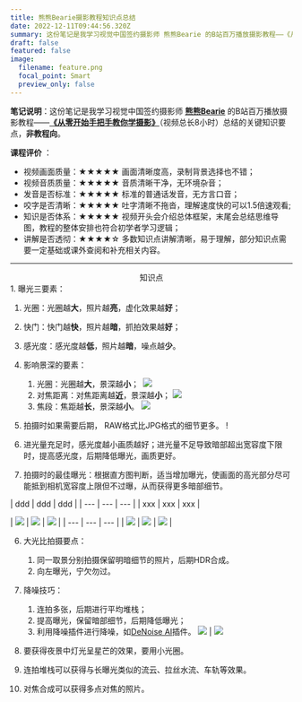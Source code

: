 ```yaml
---
title: 熊熊Bearie摄影教程知识点总结
date: 2022-12-11T09:44:56.320Z
summary: 这份笔记是我学习视觉中国签约摄影师 熊熊Bearie 的B站百万播放摄影教程——《从零开始手把手教你学摄影》（视频总长8小时）总结的关键知识要点，非教程向。
draft: false
featured: false
image:
  filename: feature.png
  focal_point: Smart
  preview_only: false
---
```

**笔记说明**：这份笔记是我学习视觉中国签约摄影师 **[熊熊Bearie](https://space.bilibili.com/96625571)** 的B站百万播放摄影教程——**[《从零开始手把手教你学摄影》](https://www.bilibili.com/video/BV1pv411H78e?p=1)**（视频总长8小时）总结的关键知识要点，**非教程向**。

**课程评价** ：

* 视频画面质量：★★★★★ 画面清晰度高，录制背景选择也不错；
* 视频音质质量：★★★★★ 音质清晰干净，无环境杂音；
* 发音是否标准：★★★★★ 标准的普通话发音，无方言口音；
* 咬字是否清晰：★★★★★ 吐字清晰不拖沓，理解速度快的可以1.5倍速观看;
* 知识是否体系：★★★★★ 视频开头会介绍总体框架，末尾会总结思维导图，教程的整体安排也符合初学者学习逻辑；
* 讲解是否透彻：★★★★☆ 多数知识点讲解清晰，易于理解，部分知识点需要一定基础或课外查阅和补充相关内容。

- - -
<center>知识点</center>
1. 曝光三要素：

   1. 光圈：光圈越**大**，照片越**亮**，虚化效果越**好**；
   2. 快门：快门越**快**，照片越**暗**，抓拍效果越**好**；
   3. 感光度：感光度越**低**，照片越**暗**，噪点越**少**。
2. 影响景深的要素：

   1. 光圈：光圈越**大**，景深越**小**；
 ﻿  ![](js_gq.jpg)
   2. 对焦距离：对焦距离越**近**，景深越**小**；
 ﻿  ![](js_wj.jpg)
   3. 焦段：焦距越**长**，景深越**小**。
   ![](js_jd.jpg)
3. 拍摄时如果需要后期， RAW格式比JPG格式的细节更多。
!﻿[](rawandjpg.jpg)
4. 进光量充足时，感光度越小画质越好；进光量不足导致暗部超出宽容度下限时，提高感光度，后期降低曝光，画质更好。
5. 拍摄时的最佳曝光：根据直方图判断，适当增加曝光，使画面的高光部分尽可能抵到相机宽容度上限但不过曝，从而获得更多暗部细节。

| d﻿dd | ddd | ddd |
| -﻿-- | --- | --- |
| x﻿xx | xxx | xxx |

| ![](zuobaoguang_h.jpg) | ![](zhengquebaoguang_h.jpg) | ![](youbaoguang_h.jpg) |
| -﻿-- | --- | --- |
| ![](zuobaoguang.jpg) | ![](zhengquebaoguang.jpg) | ![](youbaoguang.jpg) |

6. 大光比拍摄要点：

   1. 同一取景分别拍摄保留明暗细节的照片，后期HDR合成。
   2. 向左曝光，宁欠勿过。
7. 降噪技巧：

   1. 连拍多张，后期进行平均堆栈；
   2. 提高曝光，保留暗部细节，后期降低曝光；
   3. 利用降噪插件进行降噪，如[DeNoise AI](https://www.topazlabs.com/denoise-ai)插件。
      ![](denoise_ai_before.jpg) | ![](denoise_ai_after.jpg)
8. 要获得夜景中灯光呈星芒的效果，要用小光圈。
9. 连拍堆栈可以获得与长曝光类似的流云、拉丝水流、车轨等效果。
10. 对焦合成可以获得多点对焦的照片。